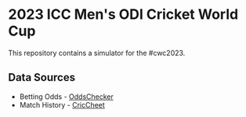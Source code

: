 # 2023 ICC Men's ODI Cricket World Cup

This repository contains a simulator for the #cwc2023. 

## Data Sources 

* Betting Odds - [OddsChecker](https://www.oddschecker.com/cricket)
* Match History - [CricCheet](https://cricsheet.org/downloads/)